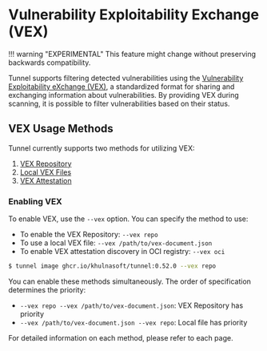 # Vulnerability Exploitability Exchange (VEX)

!!! warning "EXPERIMENTAL"
    This feature might change without preserving backwards compatibility.

Tunnel supports filtering detected vulnerabilities using the [Vulnerability Exploitability eXchange (VEX)](https://www.ntia.gov/files/ntia/publications/vex_one-page_summary.pdf), a standardized format for sharing and exchanging information about vulnerabilities.
By providing VEX during scanning, it is possible to filter vulnerabilities based on their status.

## VEX Usage Methods

Tunnel currently supports two methods for utilizing VEX:

1. [VEX Repository](./repo.md)
2. [Local VEX Files](./file.md)
3. [VEX Attestation](./oci.md)

### Enabling VEX
To enable VEX, use the `--vex` option.
You can specify the method to use:

- To enable the VEX Repository: `--vex repo`
- To use a local VEX file: `--vex /path/to/vex-document.json`
- To enable VEX attestation discovery in OCI registry: `--vex oci`

```bash
$ tunnel image ghcr.io/khulnasoft/tunnel:0.52.0 --vex repo
```

You can enable these methods simultaneously.
The order of specification determines the priority:

- `--vex repo --vex /path/to/vex-document.json`: VEX Repository has priority
- `--vex /path/to/vex-document.json --vex repo`: Local file has priority

For detailed information on each method, please refer to each page.